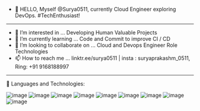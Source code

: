 - 👋 HELLO, Myself @Surya0511, currently Cloud Engineer exploring DevOps. #TechEnthusiast!

---------------------------------------------------------------------------------------------------
  
- 👀 I’m interested in ... Developing Human Valuable Projects     
- 🌱 I’m currently learning ... Code and Commit to improve CI / CD
- 💞️ I’m looking to collaborate on ... Cloud and Devops Engineer Role Technologies
- 📫 How to reach me ... linktr.ee/surya0511 | insta : suryaprakashm_0511, Ring: +91 9168188997

---------------------------------------------------------------------------------------------------
🚀 Languages and Technologies:

![image](https://github.com/Surya0511/Surya0511/assets/88575112/6d271116-9f6a-41df-a0c3-a492f1ea25ff) ![image](https://github.com/Surya0511/Surya0511/assets/88575112/01646008-42bc-44d5-b56c-1a59148597a5) ![image](https://github.com/Surya0511/Surya0511/assets/88575112/bba1a795-52a3-4301-91b8-a2baa21131c5) ![image](https://github.com/Surya0511/Surya0511/assets/88575112/91c90c60-159c-4c2c-b59c-fad788e46c7b) ![image](https://github.com/Surya0511/Surya0511/assets/88575112/1e353b61-df77-4a40-b635-04cc6a1ca6a6) ![image](https://github.com/Surya0511/Surya0511/assets/88575112/f40b41b6-c23e-486d-aa06-020bb5a52595) ![image](https://github.com/Surya0511/Surya0511/assets/88575112/6f9b5fd5-dd63-4c66-8dd2-ee98a82373c4) ![image](https://github.com/Surya0511/Surya0511/assets/88575112/463edeff-b8a4-4f6c-a34f-357c00f0fc4d) ![image](https://github.com/Surya0511/Surya0511/assets/88575112/3c5e74ed-daff-4442-ab1a-ee0ae27a4a4d)









<!---
Surya0511/Surya0511 is a ✨ special ✨ repository because its `README.md` (this file) appears on your GitHub profile.
You can click the Preview link to take a look at your changes.
--->

